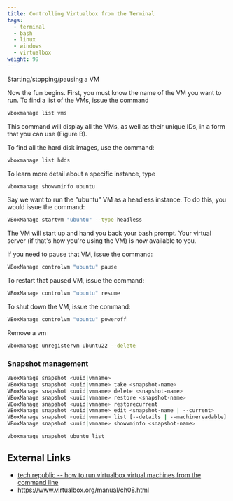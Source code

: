 ```yaml
---
title: Controlling Virtualbox from the Terminal
tags:
  - terminal
  - bash
  - linux
  - windows
  - virtualbox
weight: 99
---
```



Starting/stopping/pausing a VM

Now the fun begins. First, you must know the name of the VM you want to run. To find a list of the VMs, issue the command

```bash
vboxmanage list vms
```
This command will display all the VMs, as well as their unique IDs, in a form that you can use (Figure B).

To find all the hard disk images, use the command:

```bash
vboxmanage list hdds
```

To learn more detail about a specific instance, type

```bash
vboxmanage showvminfo ubuntu
```

Say we want to run the "ubuntu" VM as a headless instance. To do this, you would issue the command:

```bash
VBoxManage startvm "ubuntu" --type headless
```

The VM will start up and hand you back your bash prompt. Your virtual server (if that's how you're using the VM) is now available to you.

If you need to pause that VM, issue the command:

```bash
VBoxManage controlvm "ubuntu" pause
```

To restart that paused VM, issue the command:

```bash
VBoxManage controlvm "ubuntu" resume
```

To shut down the VM, issue the command:

```bash
VBoxManage controlvm "ubuntu" poweroff
```

Remove a vm

```bash
vboxmanage unregistervm ubuntu22 --delete
```

### Snapshot management

```bash
VBoxManage snapshot <uuid|vmname>
VBoxManage snapshot <uuid|vmname> take <snapshot-name>
VBoxManage snapshot <uuid|vmname> delete <snapshot-name>
VBoxManage snapshot <uuid|vmname> restore <snapshot-name>
VBoxManage snapshot <uuid|vmname> restorecurrent
VBoxManage snapshot <uuid|vmname> edit <snapshot-name | --current>
VBoxManage snapshot <uuid|vmname> list [--details | --machinereadable]
VBoxManage snapshot <uuid|vmname> showvminfo <snapshot-name>
```

```bash
vboxmanage snapshot ubuntu list
```

## External Links

* [tech republic -- how to run virtualbox virtual machines from the command line](https://www.techrepublic.com/article/how-to-run-virtualbox-virtual-machines-from-the-command-line/)
* <https://www.virtualbox.org/manual/ch08.html>

